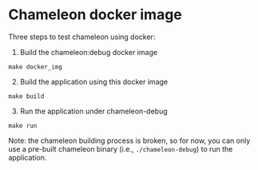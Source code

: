 # Chameleon docker image
Three steps to test chameleon using docker:

1. Build the chameleon:debug docker image
```
make docker_img
```
2. Build the application using this docker image
```
make build
```
3. Run the application under chameleon-debug
```
make run
```

Note: the chameleon building process is broken, so for now, you can only use a
pre-built chameleon binary (i.e., `./chameleon-debug`) to run the application.
